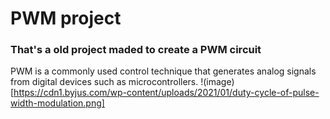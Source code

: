 # PWM project

### That's a old project maded to create a PWM circuit

PWM is a commonly used control technique that generates analog signals from digital devices such as microcontrollers.
!(image)[https://cdn1.byjus.com/wp-content/uploads/2021/01/duty-cycle-of-pulse-width-modulation.png]
